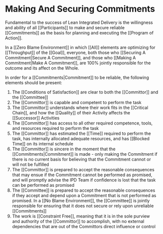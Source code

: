 # Making And Securing Commitments

Fundamental to the success of Lean Integrated Delivery is the willingness and ability of all [[Participants]] to make and secure reliable [[Commitments]] as the basis for planning and executing the [[Program of Action]]. 

In a [[Zero Blame Environment]] in which [[All]] elements are optimizing for [[Throughput]] of the [[Goal]], everyone, both those who [[Securing A Commitment|Secure A Commitment]], and those who [[Making A Commitment|Make A Commitment]], are 100% jointly responsible for the outcome and its affect on the Whole.

In order for a [[Commitments|Commitment]] to be reliable, the following elements should be present:

1. The [[Conditions of Satisfaction]] are clear to both the [[Committor]] and the  [[Committee]]  
2. The [[Committor]] is capable and competent to perform the task  
3. The [[Committor]] understands where their work fits in the [[Critical Chain]], and how the [[Quality]] of their Activity affects the [[Successor]] Activities  
4. The [[Committor]] has access to all other required competence, tools, and resources required to perform the task  
5. The [[Committor]] has estimated the [[Time]] required to perform the task, has internally allocated adequate resources, and has [[Blocked Time]] on its internal schedule   
6. The [[Committor]] is sincere in the moment that the [[Commitments|Commitment]] is made - only making the Commitment if there is no current basis for believing that the Commitment cannot or will not be fulfilled  
7. The [[Committor]] is prepared to accept the reasonable consequences that may ensue if the Commitment cannot be performed as promised, and will promptly advise the IPD Team if confidence is lost that the task can be performed as promised  
8. The [[Committee]] is prepared to accept the reasonable consequences if they accept and depend upon a Commitment that is not performed as promised. In a [[No Blame Environment]], the [[Committee]] is jointly responsible for ensuring that it does not secure or rely upon unreliable [[Commitments]]  
9. The work is [[Constraint Free]], meaning that it is in the sole purview and authority of the [[Committor]] to accomplish, with no external dependencies that are out of the Committors direct influence or control  